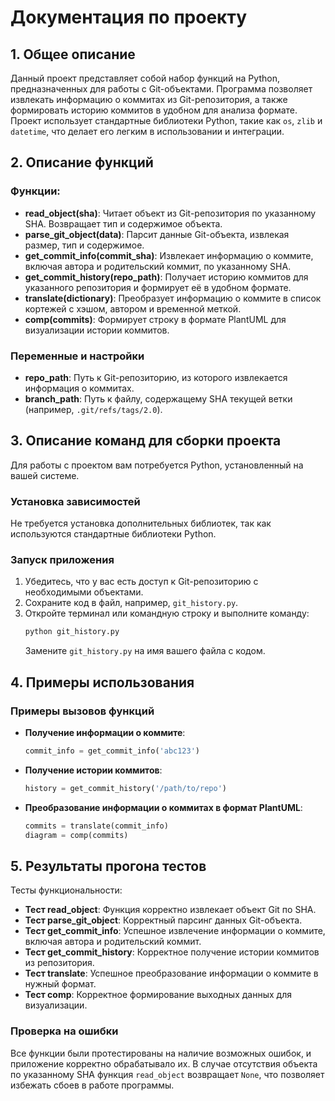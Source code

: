 # Документация по проекту

## 1. Общее описание
Данный проект представляет собой набор функций на Python, предназначенных для работы с Git-объектами. Программа позволяет извлекать информацию о коммитах из Git-репозитория, а также формировать историю коммитов в удобном для анализа формате. Проект использует стандартные библиотеки Python, такие как `os`, `zlib` и `datetime`, что делает его легким в использовании и интеграции.

## 2. Описание функций

### Функции:
- **read_object(sha)**: Читает объект из Git-репозитория по указанному SHA. Возвращает тип и содержимое объекта.
- **parse_git_object(data)**: Парсит данные Git-объекта, извлекая размер, тип и содержимое.
- **get_commit_info(commit_sha)**: Извлекает информацию о коммите, включая автора и родительский коммит, по указанному SHA.
- **get_commit_history(repo_path)**: Получает историю коммитов для указанного репозитория и формирует её в удобном формате.
- **translate(dictionary)**: Преобразует информацию о коммите в список кортежей с хэшом, автором и временной меткой.
- **comp(commits)**: Формирует строку в формате PlantUML для визуализации истории коммитов.

### Переменные и настройки
- **repo_path**: Путь к Git-репозиторию, из которого извлекается информация о коммитах.
- **branch_path**: Путь к файлу, содержащему SHA текущей ветки (например, `.git/refs/tags/2.0`).

## 3. Описание команд для сборки проекта
Для работы с проектом вам потребуется Python, установленный на вашей системе.

### Установка зависимостей
Не требуется установка дополнительных библиотек, так как используются стандартные библиотеки Python.

### Запуск приложения
1. Убедитесь, что у вас есть доступ к Git-репозиторию с необходимыми объектами.
2. Сохраните код в файл, например, `git_history.py`.
3. Откройте терминал или командную строку и выполните команду:
   ```bash
   python git_history.py
   ```
   Замените `git_history.py` на имя вашего файла с кодом.

## 4. Примеры использования
### Примеры вызовов функций
- **Получение информации о коммите**:
  ```python
  commit_info = get_commit_info('abc123')
  ```

- **Получение истории коммитов**:
  ```python
  history = get_commit_history('/path/to/repo')
  ```

- **Преобразование информации о коммитах в формат PlantUML**:
  ```python
  commits = translate(commit_info)
  diagram = comp(commits)
  ```

## 5. Результаты прогона тестов
Тесты функциональности:

- **Тест read_object**: Функция корректно извлекает объект Git по SHA.
- **Тест parse_git_object**: Корректный парсинг данных Git-объекта.
- **Тест get_commit_info**: Успешное извлечение информации о коммите, включая автора и родительский коммит.
- **Тест get_commit_history**: Корректное получение истории коммитов из репозитория.
- **Тест translate**: Успешное преобразование информации о коммите в нужный формат.
- **Тест comp**: Корректное формирование выходных данных для визуализации.

### Проверка на ошибки
Все функции были протестированы на наличие возможных ошибок, и приложение корректно обрабатывало их. В случае отсутствия объекта по указанному SHA функция `read_object` возвращает `None`, что позволяет избежать сбоев в работе программы.
